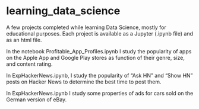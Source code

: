 # learning_data_science
A few projects completed while learning Data Science, mostly for educational purposes. Each project is available as a Jupyter (.ipynb file) and as an html file. 

In the notebook Profitable_App_Profiles.ipynb I study the popularity of apps on the Apple App and Google Play stores as function of their genre, size, and content rating. 

In ExpHackerNews.ipynb, I study the popularity of “Ask HN” and “Show HN” posts on Hacker News to determine the best time to post them.

In ExpHackerNews.ipynb I study some properties of ads for cars sold on the German version of eBay.
